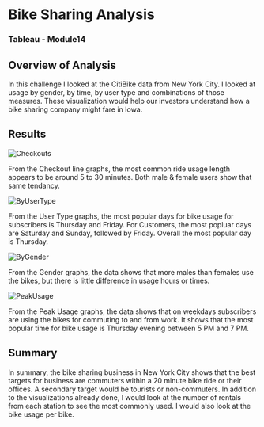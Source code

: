 # Bike Sharing Analysis

### Tableau - Module14

## Overview of Analysis
In this challenge I looked at the CitiBike data from New York City. I looked at usage by gender, by time, by user type and combinations of those measures. These visualization would help our investors understand how a bike sharing company might fare in Iowa.

## Results

![Checkouts](https://user-images.githubusercontent.com/95837693/161396288-7b7315a5-b000-46e5-a923-59e1177c4418.PNG)

From the Checkout line graphs, the most common ride usage length appears to be around 5 to 30 minutes. Both male & female users show that same tendancy.

![ByUserType](https://user-images.githubusercontent.com/95837693/161396291-c90c94cc-1e6d-4925-9c91-2bc34e942d5b.PNG)

From the User Type graphs, the most popular days for bike usage for subscribers is Thursday and Friday. For Customers, the most popluar days are Saturday and Sunday, followed by Friday. Overall the most popular day is Thursday.

![ByGender](https://user-images.githubusercontent.com/95837693/161396298-0f1399e7-3291-4695-8338-ae31a6248cd5.PNG)

From the Gender graphs, the data shows that more males than females use the bikes, but there is little difference in usage hours or times.

![PeakUsage](https://user-images.githubusercontent.com/95837693/161396301-9d1f8347-4f3b-4935-bbd8-5087a9b184c0.PNG)

From the Peak Usage graphs, the data shows that on weekdays subscribers are using the bikes for commuting to and from work. It shows that the most popular time for bike usage is Thursday evening between 5 PM and 7 PM.


## Summary

In summary, the bike sharing business in New York City shows that the best targets for business are commuters within a 20 minute bike ride or their offices. A secondary target would be tourists or non-commuters. In addition to the visualizations already done, I would look at the number of rentals from each station to see the most commonly used. I would also look at the bike usage per bike.
